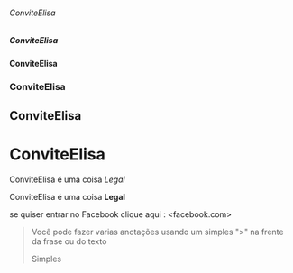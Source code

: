 ###### ConviteElisa
#####  ConviteElisa
####   ConviteElisa
###    ConviteElisa
##     ConviteElisa
#      ConviteElisa

ConviteElisa é uma coisa *Legal*

ConviteElisa é uma coisa **Legal**

se quiser entrar no Facebook clique aqui : <facebook.com> 

>Você pode fazer varias anotações usando um simples ">" na frente da frase ou do texto
>
> Simples
